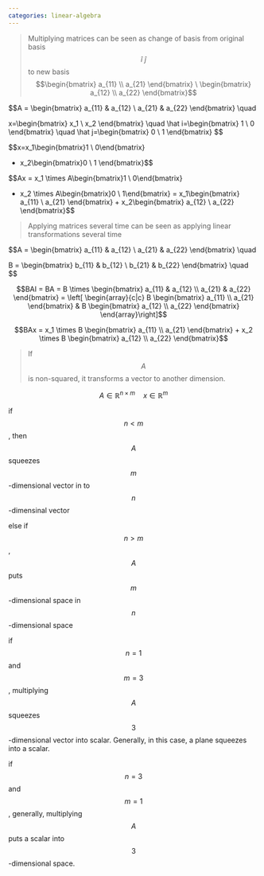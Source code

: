 ```yaml
---
categories: linear-algebra
---
```


> Multiplying matrices can be seen as change of basis 
> from original basis $$\hat i \ \hat j$$ to new basis
$$\begin{bmatrix}
a_{11} \\
a_{21}
\end{bmatrix}
\
\begin{bmatrix}
a_{12} \\
a_{22}
\end{bmatrix}$$

$$A = \begin{bmatrix}
a_{11} & a_{12} \\
a_{21} & a_{22}
\end{bmatrix} \quad 

x=\begin{bmatrix}
x_1 \\
x_2
\end{bmatrix}
\quad
\hat i=\begin{bmatrix} 1 \\ 0 \end{bmatrix}
\quad
\hat j=\begin{bmatrix} 0 \\ 1 \end{bmatrix}
$$

$$x=x_1\begin{bmatrix}1 \\ 0\end{bmatrix}
+ x_2\begin{bmatrix}0 \\ 1 \end{bmatrix}$$

$$Ax = x_1 \times A\begin{bmatrix}1 \\ 0\end{bmatrix} 
+ x_2 \times A\begin{bmatrix}0 \\ 1\end{bmatrix}
= 
x_1\begin{bmatrix}
a_{11} \\
a_{21}
\end{bmatrix} + x_2\begin{bmatrix}
a_{12} \\
a_{22}
\end{bmatrix}$$

> Applying matrices several time can be seen as applying linear transformations several time

$$A = \begin{bmatrix}
a_{11} & a_{12} \\
a_{21} & a_{22}
\end{bmatrix} \quad 

B = \begin{bmatrix}
b_{11} & b_{12} \\
b_{21} & b_{22}
\end{bmatrix} \quad $$
   

$$BAI = BA = B \times 
\begin{bmatrix}
a_{11} & a_{12} \\
a_{21} & a_{22}
\end{bmatrix}
 = \left[ \begin{array}{c|c}
   B \begin{bmatrix} a_{11} \\ a_{21} \end{bmatrix} & 
   B \begin{bmatrix} a_{12} \\ a_{22} \end{bmatrix}
\end{array}\right]$$
        
$$BAx = x_1 \times B \begin{bmatrix} a_{11} \\ a_{21} \end{bmatrix} + x_2 \times B \begin{bmatrix} a_{12} \\ a_{22} \end{bmatrix}$$

> If $$A$$ is non-squared, it transforms a vector to another dimension.

$$ A \in \mathbb{R}^{n\times m} \quad x \in \mathbb{R}^m $$

if $$ n < m $$, then $$A$$ squeezes $$m$$-dimensional vector in to $$n$$-dimensinal vector

else if $$ n > m $$, $$A$$ puts $$m$$-dimensional space in $$n$$-dimensional space

if $$ n = 1 $$ and $$ m = 3 $$, multiplying $$A$$ squeezes $$3$$-dimensional vector into scalar. Generally, in this case, a plane squeezes into a scalar.

if $$ n = 3 $$ and $$ m = 1 $$, generally, multiplying $$A$$ puts a scalar into $$3$$-dimensional space.